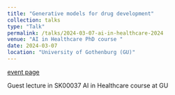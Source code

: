```yaml
---
title: "Generative models for drug development"
collection: talks
type: "Talk"
permalink: /talks/2024-03-07-ai-in-healthcare-2024
venue: "AI in Healthcare PhD course "
date: 2024-03-07
location: "University of Gothenburg (GU)"
---
```


[event page](https://akademiliv.se/en/2024/02/98343/)

Guest lecture in SK00037 AI in Healthcare course at GU
